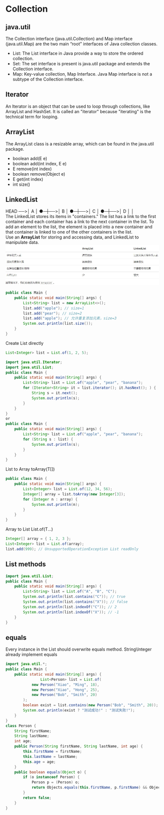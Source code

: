 # Collection

## java.util
The Collection interface (java.util.Collection) and Map interface (java.util.Map) are the two main “root” interfaces of Java collection classes.

- List: The List interface in Java provide a way to store the ordered collection.
- Set: The set interface is present is java.util package and extends the Collection interface.
- Map: Key-value collection, Map Interface.  Java Map interface is not a subtype of the Collection interface.

## Iterator
An Iterator is an object that can be used to loop through collections, like ArrayList and HashSet. It is called an "iterator" because "iterating" is the technical term for looping.

## ArrayList
The ArrayList class is a resizable array, which can be found in the java.util package.
- boolean add(E e)
- boolean add(int index, E e)
- E remove(int index)
- boolean remove(Object e)
- E get(int index)
- int size()

## LinkedList
HEAD ──>│ A │ ●─┼──>│ B │ ●─┼──>│ C │ ●─┼──>│ D │   │  
The LinkedList stores its items in "containers." The list has a link to the first container and each container has a link to the next container in the list. To add an element to the list, the element is placed into a new container and that container is linked to one of the other containers in the list.  
Use an **ArrayList** for storing and accessing data, and LinkedList to manipulate data.
![LinkedList](../../docs/LinkedList.JPG)
```java
public class Main {
    public static void main(String[] args) {
        List<String> list = new ArrayList<>();
        list.add("apple"); // size=1
        list.add("pear"); // size=2
        list.add("apple"); // 允许重复添加元素，size=3
        System.out.println(list.size());
    }
}
```
Create List directly
```java
List<Integer> list = List.of(1, 2, 5);
```
```java
import java.util.Iterator;
import java.util.List;
public class Main {
    public static void main(String[] args) {
        List<String> list = List.of("apple", "pear", "banana");
        for (Iterator<String> it = list.iterator(); it.hasNext(); ) {
            String s = it.next();
            System.out.println(s);
        }
    }
}
or
public class Main {
    public static void main(String[] args) {
        List<String> list = List.of("apple", "pear", "banana");
        for (String s : list) {
            System.out.println(s);
        }
    }
}
```
List to Array toArray(T[])
```java
public class Main {
    public static void main(String[] args) {
        List<Integer> list = List.of(12, 34, 56);
        Integer[] array = list.toArray(new Integer[3]);
        for (Integer n : array) {
            System.out.println(n);
        }
    }
}
```
Array to List List.of(T...)
```java
Integer[] array = { 1, 2, 3 };
List<Integer> list = List.of(array);
list.add(999); // UnsupportedOperationException List readOnly
```
## List methods
```java
import java.util.List;
public class Main {
    public static void main(String[] args) {
        List<String> list = List.of("A", "B", "C");
        System.out.println(list.contains("C")); // true
        System.out.println(list.contains("X")); // false
        System.out.println(list.indexOf("C")); // 2
        System.out.println(list.indexOf("X")); // -1
    }
}
```

## equals
Every instance in the List should overwrite equals method. String\Integer already implement equals
```java
import java.util.*;
public class Main {
	public static void main(String[] args) {
		        List<Person> list = List.of(
            new Person("Xiao", "Ming", 18),
            new Person("Xiao", "Hong", 25),
            new Person("Bob", "Smith", 20)
        );
        boolean exist = list.contains(new Person("Bob", "Smith", 20));
        System.out.println(exist ? "测试成功!" : "测试失败!");
	}
}
class Person {
    String firstName;
    String lastName;
    int age;
    public Person(String firstName, String lastName, int age) {
        this.firstName = firstName;
        this.lastName = lastName;
        this.age = age;
    }
    public boolean equals(Object o) {
        if (o instanceof Person) {
            Person p = (Person) o;
            return Objects.equals(this.firstName, p.firstName) && Objects.equals(this.lastName, p.lastName) && this.age == p.age;
        }
        return false;
    }
}
```